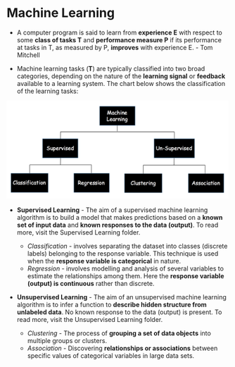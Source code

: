# Machine Learning

* A computer program is said to learn from **experience E** with respect to some **class of tasks T** and **performance measure P** if its performance at tasks in T, as measured by P, **improves** with experience E.  - Tom Mitchell

* Machine learning tasks (**T**) are typically classified into two broad categories, depending on the nature of the **learning signal** or **feedback** available to a learning system. The chart below shows the classification of the learning tasks:

![Machine Learning](./images/machine_learning.png)

* **Supervised Learning** - The aim of a supervised machine learning algorithm is to build a model that makes predictions based on a **known set of input data** and **known responses to the data (output)**. To read more, visit the Supervised Learning folder. 
	* *Classification* - involves separating the dataset into classes (discrete labels) belonging to the response variable. This technique is used when the **response variable is categorical** in nature. 
	* *Regression* - involves modelling and analysis of several variables to estimate the relationships among them. Here the **response variable (output) is continuous** rather than discrete.

* **Unsupervised Learning** - The aim of an unsupervised machine learning algorithm is to infer a function to **describe hidden structure from unlabeled data**. No known response to the data (output) is present. To read more, visit the Unsupervised Learning folder. 
	* *Clustering* - The process of **grouping a set of data objects** into multiple groups or clusters.
	* *Association* - Discovering **relationships or associations** between specific values of categorical variables in large data sets. 